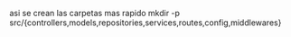 asi se crean las carpetas mas rapido
mkdir -p src/{controllers,models,repositories,services,routes,config,middlewares}
